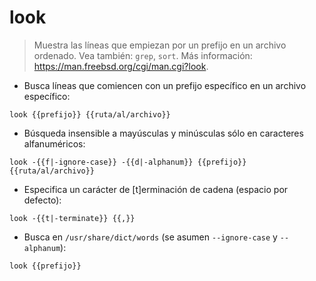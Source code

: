 # look

> Muestra las líneas que empiezan por un prefijo en un archivo ordenado.
> Vea también: `grep`, `sort`.
> Más información: <https://man.freebsd.org/cgi/man.cgi?look>.

- Busca líneas que comiencen con un prefijo específico en un archivo específico:

`look {{prefijo}} {{ruta/al/archivo}}`

- Búsqueda insensible a mayúsculas y minúsculas sólo en caracteres alfanuméricos:

`look -{{f|-ignore-case}} -{{d|-alphanum}} {{prefijo}} {{ruta/al/archivo}}`

- Especifica un carácter de [t]erminación de cadena (espacio por defecto):

`look -{{t|-terminate}} {{,}}`

- Busca en `/usr/share/dict/words` (se asumen `--ignore-case` y `--alphanum`):

`look {{prefijo}}`
